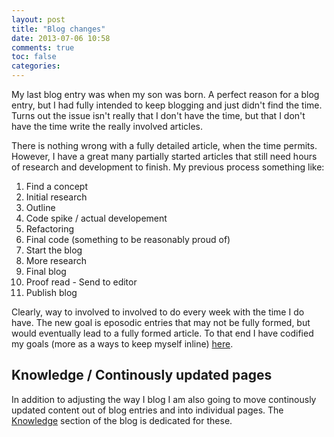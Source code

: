 ```yaml
---
layout: post
title: "Blog changes"
date: 2013-07-06 10:58
comments: true
toc: false
categories: 
---
```


My last blog entry was when my son was born.  A perfect reason for a blog entry, but I had fully intended to keep blogging and just didn't find the time.  Turns out the issue isn't really that I don't have the time, but that I don't have the time write the really involved articles.

<!-- more -->

There is nothing wrong with a fully detailed article, when the time permits.  However, I have a great many partially started articles that still need hours of research and development to finish.  My previous process something like:

1. Find a concept
1. Initial research
1. Outline
1. Code spike / actual developement
1. Refactoring
1. Final code (something to be reasonably proud of)
1. Start the blog
1. More research
1. Final blog
1. Proof read - Send to editor
1. Publish blog

Clearly, way to involved to involved to do every week with the time I do have.  The new goal is eposodic entries that may not be fully formed, but would eventually lead to a fully formed article.  To that end I have codified my goals (more as a ways to keep myself inline) [here]({{root_url}}/blog-goals).

## Knowledge / Continously updated pages ##

In addition to adjusting the way I blog I am also going to move continously updated content out of blog entries and into individual pages.  The [Knowledge]({{root_url}}/knowledge) section of the blog is dedicated for these.